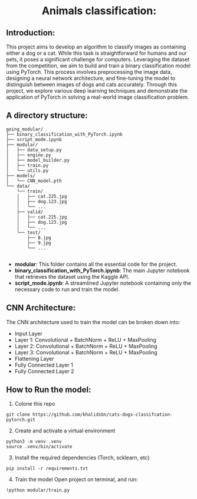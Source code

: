 <div align="center">
    <h1>Animals classification:</h1>
</div>


## Introduction:
This project aims to develop an algorithm to classify images as containing either a dog or a cat. While this task is straightforward for humans and our pets, it poses a significant challenge for computers. Leveraging the dataset from the competition, we aim to build and train a binary classification model using PyTorch. This process involves preprocessing the image data, designing a neural network architecture, and fine-tuning the model to distinguish between images of dogs and cats accurately. Through this project, we explore various deep learning techniques and demonstrate the application of PyTorch in solving a real-world image classification problem.

## A directory structure: 
```
going_modular/
├── binary_classification_with_PyTorch.ipynb
├── script_mode.ipynb
├── modular/
│   ├── data_setup.py
│   ├── engine.py
│   ├── model_builder.py
│   ├── train.py
│   └── utils.py
├── models/
│   └── CNN_model.pth
└── data/
    └── train/
    │   ├── cat.225.jpg
    │   ├── dog.123.jpg
    │   └── ...
    ├── valid/
    │   ├── cat.225.jpg
    │   ├── dog.123.jpg
    │   └── ...
    └── test/
        ├── 8.jpg
        ├── 9.jpg
        └── ...
        
```
* **modular**: This folder contains all the essential code for the project.
* **binary_classification_with_PyTorch.ipynb**: The main Jupyter notebook that retrieves the dataset using the Kaggle API.
* **script_mode.ipynb**: A streamlined Jupyter notebook containing only the necessary code to run and train the model.

## CNN Architecture:
The CNN architecture used to train the model can be broken down into:
* Input Layer
* Layer 1: Convolutional + BatchNorm + ReLU + MaxPooling
* Layer 2: Convolutional + BatchNorm + ReLU + MaxPooling
* Layer 3: Convolutional + BatchNorm + ReLU + MaxPooling
* Flattening Layer
* Fully Connected Layer 1
* Fully Connected Layer 2

## How to Run the model:
1. Colone this repo
```
git clone https://github.com/khalidsbn/cats-dogs-classifcation-pytorch.git
```
2. Create and activate a virtual environment
```
python3 -m venv .venv
source .venv/bin/activate
```
3. Install the required dependencies (Torch, scklearn, etc)
```
pip install -r requirements.txt
```
4. Train the model
Open project on terminal, and run:
```
!python modular/train.py
```